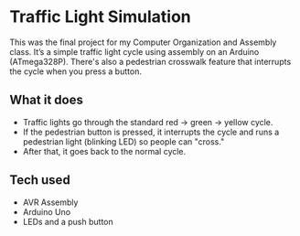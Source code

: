 # Traffic Light Simulation

This was the final project for my Computer Organization and Assembly class. 
It’s a simple traffic light cycle using assembly on an Arduino (ATmega328P). 
There's also a pedestrian crosswalk feature that interrupts the cycle when you press a button.

## What it does
- Traffic lights go through the standard red → green → yellow cycle.
- If the pedestrian button is pressed, it interrupts the cycle and runs a pedestrian light (blinking LED) so people can "cross."
- After that, it goes back to the normal cycle.

## Tech used
- AVR Assembly
- Arduino Uno
- LEDs and a push button
